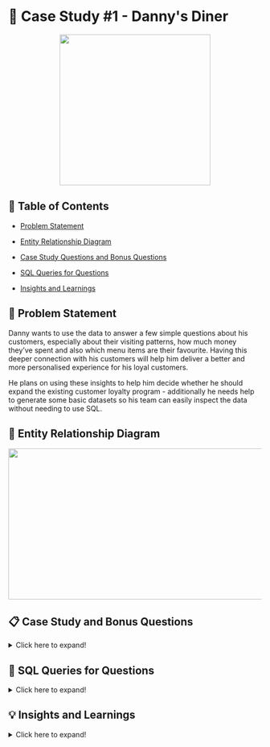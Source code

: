 # 🍜 Case Study #1 - Danny's Diner

<p align ="center">
 <img width="300" height="300" src="https://user-images.githubusercontent.com/121611397/233270716-adc25de5-b22e-4011-bc9f-bd216dcabdfe.png">
</p>

## 📕 Table of Contents

 -	[Problem Statement](https://github.com/itsadi08/8-Weeks-SQL-Challenge/tree/main/Case%20Study%20%231%20-%20Danny's%20Diner#-problem-statement)   

 - [Entity Relationship Diagram](https://github.com/itsadi08/8-Weeks-SQL-Challenge/tree/main/Case%20Study%20%231%20-%20Danny's%20Diner#-entity-relationship-diagram)

 -	[Case Study Questions and Bonus Questions](https://github.com/itsadi08/8-Weeks-SQL-Challenge/tree/main/Case%20Study%20%231%20-%20Danny's%20Diner#-case-study-and-bonus-questions)

 - [SQL Queries for Questions](https://github.com/itsadi08/8-Weeks-SQL-Challenge/tree/main/Case%20Study%20%231%20-%20Danny's%20Diner#-sql-queries-for-questions)
 
 -	[Insights and Learnings](https://github.com/itsadi08/8-Weeks-SQL-Challenge/tree/main/Case%20Study%20%231%20-%20Danny's%20Diner#-insights-and-learnings)

## 📝 Problem Statement
Danny wants to use the data to answer a few simple questions about his customers, especially about their visiting patterns, how much money they’ve spent and also which menu items are their favourite. Having this deeper connection with his customers will help him deliver a better and more personalised experience for his loyal customers.

He plans on using these insights to help him decide whether he should expand the existing customer loyalty program - additionally he needs help to generate some basic datasets so his team can easily inspect the data without needing to use SQL.

## 🔐 Entity Relationship Diagram

<p align ="center">
 <img width="600" height="300" src="https://user-images.githubusercontent.com/121611397/233428417-6cc826cf-c4cf-4598-801f-9d507c664780.png">
</p>

## 📋 Case Study and Bonus Questions

<details>
<summary>
Click here to expand!
</summary>

1.	What is the total amount each customer spent at the restaurant?

2.	How many days has each customer visited the restaurant?

3.	What was the first item from the menu purchased by each customer?

4.	What is the most purchased item on the menu and how many times was it purchased by all customers?

5.	Which item was the most popular for each customer?

6.	Which item was purchased first by the customer after they became a member?

7.	Which item was purchased just before the customer became a member?

8.	What is the total items and amount spent for each member before they became a member?

9.	If each $1 spent equates to 10 points and sushi has a 2x points multiplier - how many points would each customer have?

10.	In the first week after a customer joins the program (including their join date) they earn 2x points on all items, not just sushi - how many points do customer A and B have at the end of January?

### 🔥 Bonus Questions

1. Join All The Things - Create a table that has these columns: customer_id, order_date, product_name, price, member (Y/N).

2. Rank All The Things - Based on the table above, add ranking.

</details>

## 🔎 SQL Queries for Questions

<details>
<summary>
Click here to expand!
</summary>

#### 1.	What is the total amount each customer spent at the restaurant?

```sql
Select customer_id,sum(price) as Total_Amount_Spent
from dannys_diner.sales s
left join dannys_diner.menu m on m.product_id=s.product_id
group by customer_id
order by customer_id;
```
![image](https://user-images.githubusercontent.com/121611397/233430825-e0c56041-adeb-4926-8388-2fd7295e61d7.png)


#### 2.	How many days has each customer visited the restaurant?

```sql
Select customer_id,count(distinct order_date) as Total_Visits
from dannys_diner.sales s
group by customer_id
order by customer_id;
```
![image](https://user-images.githubusercontent.com/121611397/233431208-3284916c-0ef5-4381-b5f9-24b56bbac99f.png)


#### 3.	What was the first item from the menu purchased by each customer?

```sql
Select customer_id,product_name from 
(select customer_id,order_date,product_name,row_number() over(partition by customer_id order by order_date,s.product_id) as rn
from dannys_diner.sales s
join dannys_diner.menu m on m.product_id=s.product_id) t
where rn<=1;
```
![image](https://user-images.githubusercontent.com/121611397/233431580-631e94a4-6349-4bc8-a0b7-c199a6afce8d.png)

#### 4.	What is the most purchased item on the menu and how many times was it purchased by all customers?

```sql
Select product_name,count(*) as Purchased_quantity
from dannys_diner.sales s
join dannys_diner.menu m
using( product_id ) 
group by product_name
limit 1;
```
![image](https://user-images.githubusercontent.com/121611397/233432050-e923801a-c655-4c59-8308-e1dc1aecdf8e.png)


#### 5.	Which item was the most popular for each customer?

```sql
with cte as (
select s.customer_id, m.product_name, count(*) as purchase_count,
rank() over(partition by s.customer_id order by count(*) desc) as rn
from dannys_diner.sales s
join dannys_diner.menu m
using (product_id)
group by s.customer_id, m.product_name )
select customer_id, product_name, purchase_count
from cte
where rn = 1;
```
![image](https://user-images.githubusercontent.com/121611397/233432567-708112ee-000f-4223-bc46-0d88bfefc195.png)

#### 6.	Which item was purchased first by the customer after they became a member?

```sql
with cte as (select s.customer_id,product_name,order_date, rank() over(partition by s.customer_id order by order_date)rn
from dannys_diner.sales s
left join dannys_diner.members mb on s.customer_id=mb.customer_id
join dannys_diner.menu m 
using (product_id)
where order_date>= join_date)
select customer_id,product_name from cte
where rn=1;
```
![image](https://user-images.githubusercontent.com/121611397/233432897-abfaa8a8-e61f-4406-bf2b-68ac2ffd22de.png)

#### 7.	Which item was purchased just before the customer became a member?

```sql
with cte as (select s.customer_id,max(order_date) as last_date
from dannys_diner.sales s
left join dannys_diner.members mb on s.customer_id=mb.customer_id
where order_date< join_date
group by s.customer_id)
select s.customer_id,product_name from cte
join dannys_diner.sales s on s.customer_id=cte.customer_id and s.order_date=cte.last_date
join dannys_diner.menu m
using (product_id);
```
![image](https://user-images.githubusercontent.com/121611397/233433141-d9e1457b-07e1-4b91-9b28-56ca8b5c4d9d.png)

#### 8.	What is the total items and amount spent for each member before they became a member?

```sql
select s.customer_id,count(s.product_id) as total_items, sum(price) as total_amount_spent 
from dannys_diner.sales s
left join dannys_diner.members mb on s.customer_id=mb.customer_id
join dannys_diner.menu m
using (product_id)
where order_date< join_date or join_date is null
group by s.customer_id
order by customer_id;
```
![image](https://user-images.githubusercontent.com/121611397/233434547-421c03f6-273f-44b7-85ba-c35a3c2c5e5f.png)

#### 9.	If each $1 spent equates to 10 points and sushi has a 2x points multiplier - how many points would each customer have?

```sql
with cte as (select *,case when product_name='sushi'then price*20 else price *10 end as points
from dannys_diner.menu m)
select customer_id,sum (points)
from cte
join dannys_diner.sales s 
using (product_id)
group by s.customer_id
order by customer_id;
```
![image](https://user-images.githubusercontent.com/121611397/233434436-2f081722-a0e8-4d14-a5b4-bbf438b39548.png)

#### 10.	In the first week after a customer joins the program (including their join date) they earn 2x points on all items, not just sushi - how many points do customer A and B have at the end of January?

```sql
with cte as (select s.customer_id,
case when order_date between join_date and join_date + interval '6 days' then price*20 else price*10 end as points
from dannys_diner.menu m
join dannys_diner.sales s on s.product_id= m.product_id
join dannys_diner.members mb on mb.customer_id = s.customer_id
where s.order_date >= '2021-01-01' and s.order_date <= '2021-01-31')
select customer_id,sum (points)
from cte
group by customer_id
order by customer_id;
```
![image](https://user-images.githubusercontent.com/121611397/233434353-2064efec-fdcd-4e83-9c0b-e0687f44804d.png)


#### 🔥 Bonus Questions

#### 1. Join All The Things - Create a table that has these columns: customer_id, order_date, product_name, price, member (Y/N).

```sql
select s.customer_id, s.order_date,m.product_name,m.price,
case when s.order_date >= mb.join_date then 'Y' else 'N' end as member
from dannys_diner.sales s
join dannys_diner.menu m using (product_id) 
left join dannys_diner.members mb using (customer_id);
```
![image](https://user-images.githubusercontent.com/121611397/233434210-9524d3c0-e1b4-4188-a1a3-300552a9aed0.png)

#### 2. Rank All The Things - Based on the table above, add ranking.

```sql
with cte as (select s.customer_id, s.order_date,m.product_name,m.price,
case when s.order_date >= mb.join_date then 'Y' else 'N' end as member
from dannys_diner.sales s
join dannys_diner.menu m using (product_id) 
left join dannys_diner.members mb using (customer_id)
order by order_date)
select *,
case when member='Y' then dense_rank()over(partition by customer_id,member order by order_date) else Null end as Ranking
from cte;
```
![image](https://user-images.githubusercontent.com/121611397/233434031-c2522086-c524-4c4b-bcef-0648548f9125.png)

</details> 

## 💡 Insights and Learnings


<details>
<summary>
Click here to expand!
</summary>

 <br> 
 
 
 **1.** ```Customer A``` spent the ```most ($76)```,while ```Customer C``` spent the ```least ($36)```.
 
 **2.** ```Customer B``` made the most ```visits (6 times)``` which is the highest,while ```Customer C visited just twice```.
 
 **3.** All the ```3 customers purchased different items```on their ```first visit```to the diner.
 
 **4.** Out of the three dishes,```Ramen``` is the ```most purchased item``` and has been ```ordered 8 times```.
 
 **5.** ```Most popular item for Customers A & C is Ramen``` whereas Customer B has ordered all the 3 items, an equal number of times.
 
 **6.** ```Customer A ordered curry``` and ```Customer B order sushi```after they became a member.
 
 **7.** ```Customer A ordered both sushi & curry``` and ```Customer B ordered curry``` before they both became members.
 
 **8.** ```Customer A``` purchased 2 items in total and ```spent $25``` before becoming a member. ```Customer B``` purchased 2 items in total and ```spent $40```   before becoming a member.While ```Customer C```purchased 3 items and ```spent $36 without being a member```.
         
 **9.** ```Customer B has the most 940 points```, while Customer A has 860 points  and Customer C has 360 points.
 
**10.** ```Customer A has 1270 points``` and ```Customer B had 720 points```by the end of January 2021.

 
### Learnings....!!!
 
After analysing this case study, I have gained a strong understanding of the following concepts:

 - Common Table Expressions.
 
 - Group By Aggregates.
 
 - Window Functions for ranking and row number.
 
 - Joins with using keyword.
 
 - Case Function with between and date function.



</details>
